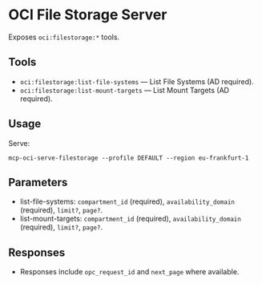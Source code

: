 # OCI File Storage Server

Exposes `oci:filestorage:*` tools.

## Tools
- `oci:filestorage:list-file-systems` — List File Systems (AD required).
- `oci:filestorage:list-mount-targets` — List Mount Targets (AD required).

## Usage
Serve:
```
mcp-oci-serve-filestorage --profile DEFAULT --region eu-frankfurt-1
```

## Parameters
- list-file-systems: `compartment_id` (required), `availability_domain` (required), `limit?`, `page?`.
- list-mount-targets: `compartment_id` (required), `availability_domain` (required), `limit?`, `page?`.

## Responses
- Responses include `opc_request_id` and `next_page` where available.
